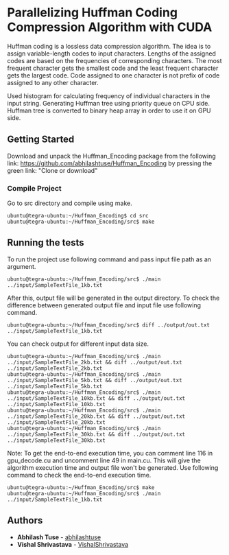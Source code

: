 # Parallelizing Huffman Coding Compression Algorithm with CUDA
Huffman coding is a lossless data compression algorithm. The idea is to assign variable-length codes to input characters. Lengths of the assigned codes are based on the frequencies of corresponding characters. The most frequent character gets the smallest code and the least frequent character gets the largest code. Code assigned to one character is not prefix of code assigned to any other character.

Used histogram for calculating frequency of individual characters in the input string.
Generating Huffman tree using priority queue on CPU side. Huffman tree is converted to binary heap array in order to use it on GPU side.


## Getting Started

Download and unpack the Huffman_Encoding package from the following link: https://github.com/abhilashtuse/Huffman_Encoding by pressing the green link: "Clone or download"

### Compile Project
Go to src directory and compile using make.
```
ubuntu@tegra-ubuntu:~/Huffman_Encoding$ cd src
ubuntu@tegra-ubuntu:~/Huffman_Encoding/src$ make
```

## Running the tests
To run the project use following command and pass input file path as an argument.
```
ubuntu@tegra-ubuntu:~/Huffman_Encoding/src$ ./main ../input/SampleTextFile_1kb.txt
```

After this, output file will be generated in the output directory. To check the difference between generated
output file and input file use following command.
```
ubuntu@tegra-ubuntu:~/Huffman_Encoding/src$ diff ../output/out.txt ../input/SampleTextFile_1kb.txt
```

You can check output for different input data size.
```
ubuntu@tegra-ubuntu:~/Huffman_Encoding/src$ ./main ../input/SampleTextFile_2kb.txt && diff ../output/out.txt ../input/SampleTextFile_2kb.txt
ubuntu@tegra-ubuntu:~/Huffman_Encoding/src$ ./main ../input/SampleTextFile_5kb.txt && diff ../output/out.txt ../input/SampleTextFile_5kb.txt
ubuntu@tegra-ubuntu:~/Huffman_Encoding/src$ ./main ../input/SampleTextFile_10kb.txt && diff ../output/out.txt ../input/SampleTextFile_10kb.txt
ubuntu@tegra-ubuntu:~/Huffman_Encoding/src$ ./main ../input/SampleTextFile_20kb.txt && diff ../output/out.txt ../input/SampleTextFile_20kb.txt
ubuntu@tegra-ubuntu:~/Huffman_Encoding/src$ ./main ../input/SampleTextFile_30kb.txt && diff ../output/out.txt ../input/SampleTextFile_30kb.txt
```

Note: To get the end-to-end execution time, you can comment line 116 in gpu_decode.cu
and uncomment line 49 in main.cu. This will give the algorithm execution time and output file won't be generated.
Use following command to check the end-to-end execution time.
```
ubuntu@tegra-ubuntu:~/Huffman_Encoding/src$ make
ubuntu@tegra-ubuntu:~/Huffman_Encoding/src$ ./main ../input/SampleTextFile_1kb.txt
```

## Authors

* **Abhilash Tuse** - [abhilashtuse](https://github.com/abhilashtuse)
* **Vishal Shrivastava** - [VishalShrivastava](https://github.com/VishalShrivastava)
